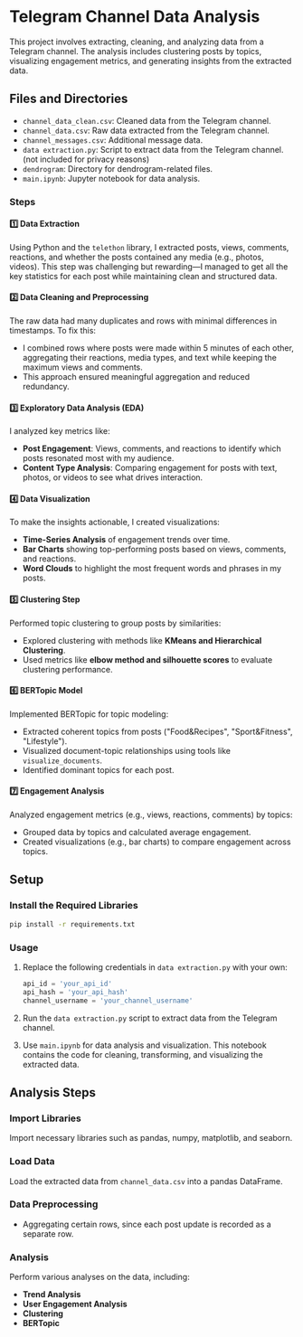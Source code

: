 # Telegram Channel Data Analysis

This project involves extracting, cleaning, and analyzing data from a Telegram channel. The analysis includes clustering posts by topics, visualizing engagement metrics, and generating insights from the extracted data.

## Files and Directories

- `channel_data_clean.csv`: Cleaned data from the Telegram channel.
- `channel_data.csv`: Raw data extracted from the Telegram channel.
- `channel_messages.csv`: Additional message data.
- `data extraction.py`: Script to extract data from the Telegram channel. (not included for privacy reasons)
- `dendrogram`: Directory for dendrogram-related files.
- `main.ipynb`: Jupyter notebook for data analysis.

### Steps
#### 1️⃣ Data Extraction
Using Python and the `telethon` library, I extracted posts, views, comments, reactions, and whether the posts contained any media (e.g., photos, videos). This step was challenging but rewarding—I managed to get all the key statistics for each post while maintaining clean and structured data.

#### 2️⃣ Data Cleaning and Preprocessing
The raw data had many duplicates and rows with minimal differences in timestamps. To fix this:
- I combined rows where posts were made within 5 minutes of each other, aggregating their reactions, media types, and text while keeping the maximum views and comments.
- This approach ensured meaningful aggregation and reduced redundancy.

#### 3️⃣ Exploratory Data Analysis (EDA)
I analyzed key metrics like:
- **Post Engagement**: Views, comments, and reactions to identify which posts resonated most with my audience.
- **Content Type Analysis**: Comparing engagement for posts with text, photos, or videos to see what drives interaction.

#### 4️⃣ Data Visualization
To make the insights actionable, I created visualizations:
- **Time-Series Analysis** of engagement trends over time.
- **Bar Charts** showing top-performing posts based on views, comments, and reactions.
- **Word Clouds** to highlight the most frequent words and phrases in my posts.

#### 5️⃣ Clustering Step
Performed topic clustering to group posts by similarities:
- Explored clustering with methods like **KMeans and Hierarchical Clustering**.
- Used metrics like **elbow method and silhouette scores** to evaluate clustering performance.

#### 6️⃣ BERTopic Model
Implemented BERTopic for topic modeling:
- Extracted coherent topics from posts ("Food&Recipes", "Sport&Fitness", "Lifestyle").
- Visualized document-topic relationships using tools like `visualize_documents`.
- Identified dominant topics for each post.

#### 7️⃣ Engagement Analysis
Analyzed engagement metrics (e.g., views, reactions, comments) by topics:
- Grouped data by topics and calculated average engagement.
- Created visualizations (e.g., bar charts) to compare engagement across topics.


## Setup

### Install the Required Libraries

```bash
pip install -r requirements.txt
```

### Usage

1. Replace the following credentials in `data extraction.py` with your own:

   ```python
   api_id = 'your_api_id'
   api_hash = 'your_api_hash'
   channel_username = 'your_channel_username'
   ```

2. Run the `data extraction.py` script to extract data from the Telegram channel.

3. Use `main.ipynb` for data analysis and visualization. This notebook contains the code for cleaning, transforming, and visualizing the extracted data.

## Analysis Steps

### Import Libraries

Import necessary libraries such as pandas, numpy, matplotlib, and seaborn.

### Load Data

Load the extracted data from `channel_data.csv` into a pandas DataFrame.

### Data Preprocessing

- Aggregating certain rows, since each post update is recorded as a separate row.

### Analysis

Perform various analyses on the data, including:


- **Trend Analysis**
- **User Engagement Analysis**
- **Clustering**
- **BERTopic**
